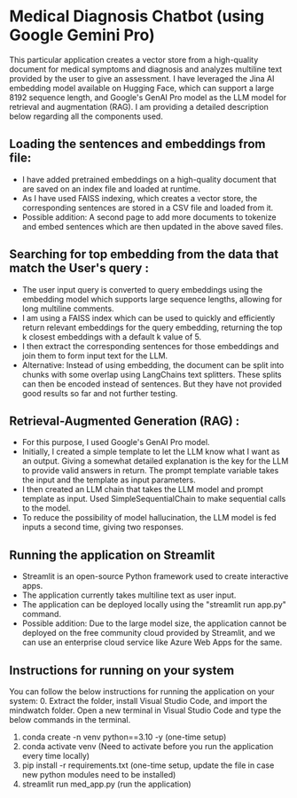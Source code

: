 # Medical Diagnosis Chatbot (using Google Gemini Pro)
This particular application creates a vector store from a high-quality document for medical symptoms and diagnosis and analyzes multiline text provided by the user to give an assessment. I have leveraged the Jina AI embedding model available on Hugging Face, which can support a large 8192 sequence length, and Google's GenAI Pro model as the LLM model for retrieval and augmentation (RAG). I am providing a detailed description below regarding all the components used. 

## Loading the sentences and embeddings from file:  
- I have added pretrained embeddings on a high-quality document that are saved on an index file and loaded at runtime. 
- As I have used FAISS indexing, which creates a vector store, the corresponding sentences are stored in a CSV file and loaded from it.
- Possible addition: A second page to add more documents to tokenize and embed sentences which are then updated in the above saved files.

## Searching for top embedding from the data that match the User's query :
- The user input query is converted to query embeddings using the embedding model which supports large sequence lengths, allowing for long multiline comments.
- I am using a FAISS index which can be used to quickly and efficiently return relevant embeddings for the query embedding, returning the top k closest embeddings with a default k value of 5.
- I then extract the corresponding sentences for those embeddings and join them to form input text for the LLM.
- Alternative: Instead of using embedding, the document can be split into chunks with some overlap using LangChains text splitters. These splits can then be encoded instead of sentences. But they have not provided good results so far and not further testing.

## Retrieval-Augmented Generation (RAG) :
- For this purpose, I used Google's GenAI Pro model.
- Initially, I created a simple template to let the LLM know what I want as an output. Giving a somewhat detailed explanation is the key for the LLM to provide valid answers in return. The prompt template variable takes the input and the template as input parameters.
- I then created an LLM chain that takes the LLM model and prompt template as input. Used SimpleSequentialChain to make sequential calls to the model.
- To reduce the possibility of model hallucination, the LLM model is fed inputs a second time, giving two responses. 

## Running the application on Streamlit
- Streamlit is an open-source Python framework used to create interactive apps.
- The application currently takes multiline text as user input.
- The application can be deployed locally using the "streamlit run app.py" command.
- Possible addition: Due to the large model size, the application cannot be deployed on the free community cloud provided by Streamlit, and we can use an enterprise cloud service like Azure Web Apps for the same.

## Instructions for running on your system
You can follow the below instructions for running the application on your system:
0. Extract the folder, install Visual Studio Code, and import the mindwatch folder. Open a new terminal in Visual Studio Code and type the below commands in the terminal.
1. conda create -n venv python==3.10 -y (one-time setup)
2. conda activate venv (Need to activate before you run the application every time locally)
3. pip install -r requirements.txt (one-time setup, update the file in case new python modules need to be installed)
4. streamlit run med_app.py (run the application)